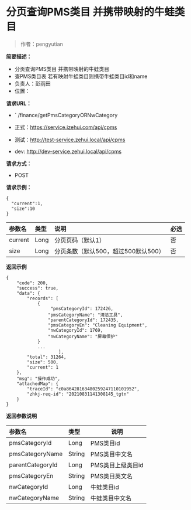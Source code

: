 # 分页查询PMS类目 并携带映射的牛蛙类目

> 作者：pengyutian

**简要描述：** 

- 分页查询PMS类目 并携带映射的牛蛙类目 
- 查PMS类目表  若有映射牛蛙类目则携带牛蛙类目id和name
- 负责人：彭雨田
- 位置：

**请求URL：** 
- ` /finance/getPmsCategoryORNwCategory     

- 正式：https://service.izehui.com/api/cpms
- 测试：http://test-service.zehui.local/api/cpms
- dev: http://dev-service.zehui.local/api/cpms
  
**请求方式：**
- POST 

**请求示例：** 
```
{
  "current":1,
  "size":10
}
```

|参数名|类型|说明|必选|
|:----    |:---|:----- |-----   |
|current |Long |分页页码（默认1）|否  |
|size |Long |分页条数（默认500，超过500默认500）|否  |
 **返回示例**
``` 
{
    "code": 200,
    "success": true,
    "data": {
        "records": [
            {
                 "pmsCategoryId": 172426,
                "pmsCategoryName": "清洁工具",
                "parentCategoryId": 172435,
                "pmsCategoryEn": "Cleaning Equipment",
                "nwCategoryId": 1769,
                "nwCategoryName": "屏幕保护"
            }
			...
			        ],
        "total": 31264,
        "size": 500,
        "current": 1
    },
    "msg": "操作成功",
    "attachedMap": {
        "traceId": "c0a86428163480259247110101952",
        "zhkj-req-id": "20210831141308145_tgtn"
    }
}
```
 **返回参数说明** 

|参数名|类型|说明|
|:-----  |:-----|-----|
|pmsCategoryId |Long   |PMS类目id|
|pmsCategoryName |String |PMS类目中文名|
|parentCategoryId |Long | PMS类目上级类目id|
|pmsCategoryEn |String   | PMS类目英文名|
|nwCategoryId |Long |牛蛙类目id |
|nwCategoryName |String | 牛蛙类目中文名 |